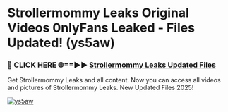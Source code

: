 # Strollermommy Leaks Original Videos 0nlyFans Leaked - Files Updated! (ys5aw)

<h3>🔴 CLICK HERE 🌐==►► <a href="https://tinyurl.com/2jnfzry5" rel="nofollow">Strollermommy Leaks Updated Files</a></h3>

Get Strollermommy Leaks and all content. Now you can access all videos and pictures of Strollermommy Leaks. New Updated Files 2025!

[![ys5aw](https://i.imgur.com/GyGTBgg.gif)](https://tinyurl.com/2jnfzry5)
